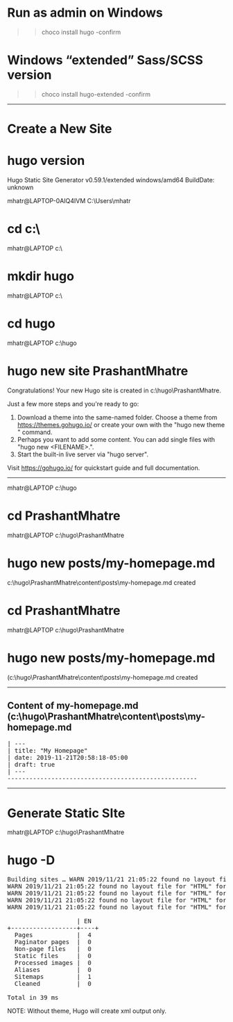 # Run as admin on Windows
>> choco install hugo -confirm

# Windows “extended” Sass/SCSS version
>> choco install hugo-extended -confirm


----------------------------------------------------
# Create a New Site

# hugo version
Hugo Static Site Generator v0.59.1/extended windows/amd64 BuildDate: unknown

mhatr@LAPTOP-0AIQ4IVM C:\Users\mhatr
# cd c:\

mhatr@LAPTOP c:\
# mkdir hugo

mhatr@LAPTOP c:\
# cd hugo

mhatr@LAPTOP c:\hugo
# hugo new site PrashantMhatre
Congratulations! Your new Hugo site is created in c:\hugo\PrashantMhatre.

Just a few more steps and you're ready to go:

1. Download a theme into the same-named folder.
   Choose a theme from https://themes.gohugo.io/ or
   create your own with the "hugo new theme <THEMENAME>" command.
2. Perhaps you want to add some content. You can add single files
   with "hugo new <SECTIONNAME>\<FILENAME>.<FORMAT>".
3. Start the built-in live server via "hugo server".

Visit https://gohugo.io/ for quickstart guide and full documentation.

----------------------------------------------------

mhatr@LAPTOP c:\hugo
# cd PrashantMhatre

mhatr@LAPTOP c:\hugo\PrashantMhatre
# hugo new posts/my-homepage.md
c:\hugo\PrashantMhatre\content\posts\my-homepage.md created

# cd PrashantMhatre

mhatr@LAPTOP c:\hugo\PrashantMhatre
# hugo new posts/my-homepage.md
 (c:\hugo\PrashantMhatre\content\posts\my-homepage.md created

----------------------------------------------------
## Content of my-homepage.md (c:\hugo\PrashantMhatre\content\posts\my-homepage.md 
<pre>
| ---
| title: "My Homepage"
| date: 2019-11-21T20:58:18-05:00
| draft: true
| ---
----------------------------------------------------
</pre>


----------------------------------------------------
# Generate Static SIte

mhatr@LAPTOP c:\hugo\PrashantMhatre
# hugo -D
<pre>
Building sites … WARN 2019/11/21 21:05:22 found no layout file for "HTML" for "page": You should create a template file which matches Hugo Layouts Lookup Rules for this combination.
WARN 2019/11/21 21:05:22 found no layout file for "HTML" for "taxonomyTerm": You should create a template file which matches Hugo Layouts Lookup Rules for this combination.
WARN 2019/11/21 21:05:22 found no layout file for "HTML" for "section": You should create a template file which matches Hugo Layouts Lookup Rules for this combination.
WARN 2019/11/21 21:05:22 found no layout file for "HTML" for "home": You should create a template file which matches Hugo Layouts Lookup Rules for this combination.
WARN 2019/11/21 21:05:22 found no layout file for "HTML" for "taxonomyTerm": You should create a template file which matches Hugo Layouts Lookup Rules for this combination.

                   | EN
+------------------+----+
  Pages            |  4
  Paginator pages  |  0
  Non-page files   |  0
  Static files     |  0
  Processed images |  0
  Aliases          |  0
  Sitemaps         |  1
  Cleaned          |  0

Total in 39 ms
</pre>


NOTE: Without theme, Hugo will create xml output only.
